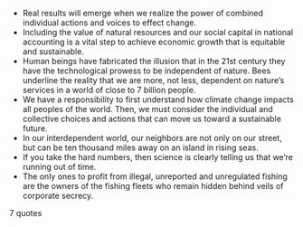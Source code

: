  - Real results will emerge when we realize the power of combined individual actions and voices to effect change.
 - Including the value of natural resources and our social capital in national accounting is a vital step to achieve economic growth that is equitable and sustainable.
 - Human beings have fabricated the illusion that in the 21st century they have the technological prowess to be independent of nature. Bees underline the reality that we are more, not less, dependent on nature’s services in a world of close to 7 billion people.
 - We have a responsibility to first understand how climate change impacts all peoples of the world. Then, we must consider the individual and collective choices and actions that can move us toward a sustainable future.
 - In our interdependent world, our neighbors are not only on our street, but can be ten thousand miles away on an island in rising seas.
 - If you take the hard numbers, then science is clearly telling us that we’re running out of time.
 - The only ones to profit from illegal, unreported and unregulated fishing are the owners of the fishing fleets who remain hidden behind veils of corporate secrecy.

7 quotes